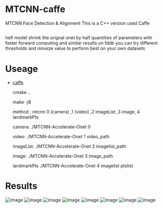 # MTCNN-caffe
MTCNN Face Detection &amp; Alignment
This is a C++ version used Caffe
## 
half model shrink the orignal onet by half quantities of parameters with faster forward computing and similar results on fddb
you can try different thresholds and minsize value to  perform best on your own datasets

# Useage
- [caffe](https://github.com/BVLC/caffe)
	
   cmake ..

   make -j8
   
   method : mtcnn 0 (camera) ,1 (video) ,2 imageList ,3 image, 4 landmarkPts
   
   camera:	./MTCNN-Accelerate-Onet 0
   
   video:	./MTCNN-Accelerate-Onet 1 video_path
   
   imageList: ./MTCNN-Accelerate-Onet 2 imagelist_path
   
   image:     ./MTCNN-Accelerate-Onet 3 image_path
   
   landmarkPts ./MTCNN-Accelerate-Onet 4 imagelist ptslist

# Results
![image](https://github.com/blankWorld/MTCNN-caffe/raw/master/img/mtcnn-fddb.jpg)
![image](https://github.com/blankWorld/MTCNN-caffe/raw/master/img/_res_0_Parade_marchingband_1_364.jpg)
![image](https://github.com/blankWorld/MTCNN-caffe/raw/master/img/_res_0_Parade_marchingband_1_408.jpg)
![image](https://github.com/blankWorld/MTCNN-caffe/raw/master/img/_res_img_78.jpg)
![image](https://github.com/blankWorld/MTCNN-caffe/raw/master/img/_res_img_534.jpg)
![image](https://github.com/blankWorld/MTCNN-caffe/raw/master/img/_res_img_561.jpg)
![image](https://github.com/blankWorld/MTCNN-caffe/raw/master/img/_res_img_591.jpg)
![image](https://github.com/blankWorld/MTCNN-caffe/raw/master/img/_res_img_769.jpg)


